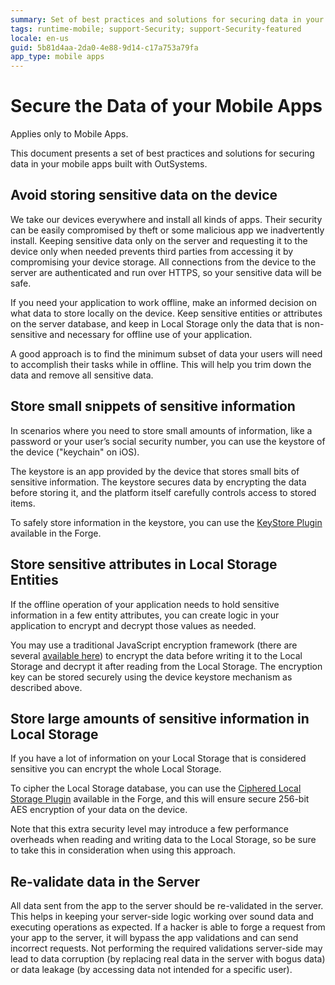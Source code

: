 ```yaml
---
summary: Set of best practices and solutions for securing data in your mobile apps built with OutSystems.
tags: runtime-mobile; support-Security; support-Security-featured
locale: en-us
guid: 5b81d4aa-2da0-4e88-9d14-c17a753a79fa
app_type: mobile apps
---
```


# Secure the Data of your Mobile Apps

<div class="info" markdown="1">

Applies only to Mobile Apps.

</div>

This document presents a set of best practices and solutions for securing data in your mobile apps built with OutSystems.

## Avoid storing sensitive data on the device

We take our devices everywhere and install all kinds of apps. Their security can be easily compromised by theft or some malicious app we inadvertently install. Keeping sensitive data only on the server and requesting it to the device only when needed prevents third parties from accessing it by compromising your device storage. All connections from the device to the server are authenticated and run over HTTPS, so your sensitive data will be safe.

If you need your application to work offline, make an informed decision on what data to store locally on the device. Keep sensitive entities or attributes on the server database, and keep in Local Storage only the data that is non-sensitive and necessary for offline use of your application.

A good approach is to find the minimum subset of data your users will need to accomplish their tasks while in offline. This will help you trim down the data and remove all sensitive data.


## Store small snippets of sensitive information

In scenarios where you need to store small amounts of information, like a password or your user’s social security number, you can use the keystore of the device ("keychain" on iOS).

The keystore is an app provided by the device that stores small bits of sensitive information. The keystore secures data by encrypting the data before storing it, and the platform itself carefully controls access to stored items.

To safely store information in the keystore, you can use the [KeyStore Plugin](https://www.outsystems.com/forge/component-details/1550/Key+Store+Plugin/) available in the Forge.


## Store sensitive attributes in Local Storage Entities

If the offline operation of your application needs to hold sensitive information in a few entity attributes, you can create logic in your application to encrypt and decrypt those values as needed.

You may use a traditional JavaScript encryption framework (there are several [available here](https://gist.github.com/jo/8619441)) to encrypt the data before writing it to the Local Storage and decrypt it after reading from the Local Storage. The encryption key can be stored securely using the device keystore mechanism as described above.

## Store large amounts of sensitive information in Local Storage

If you have a lot of information on your Local Storage that is considered sensitive you can encrypt the whole Local Storage.

To cipher the Local Storage database, you can use the [Ciphered Local Storage Plugin](https://www.outsystems.com/forge/component-details/1500/Ciphered+Local+Storage+Plugin/) available in the Forge, and this will ensure secure 256-bit AES encryption of your data on the device.

Note that this extra security level may introduce a few performance overheads when reading and writing data to the Local Storage, so be sure to take this in consideration when using this approach.


## Re-validate data in the Server

All data sent from the app to the server should be re-validated in the server. This helps in keeping your server-side logic working over sound data and executing operations as expected. If a hacker is able to forge a request from your app to the server, it will bypass the app validations and can send incorrect requests. Not performing the required validations server-side may lead to data corruption (by replacing real data in the server with bogus data) or data leakage (by accessing data not intended for a specific user).

